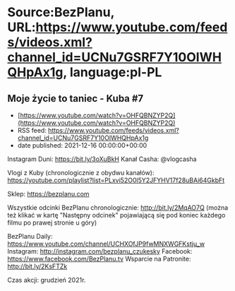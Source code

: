 # Source:BezPlanu, URL:https://www.youtube.com/feeds/videos.xml?channel_id=UCNu7GSRF7Y10OIWHQHpAx1g, language:pl-PL

## Moje życie to taniec - Kuba #7
 - [https://www.youtube.com/watch?v=OHFQBNZYP2Q](https://www.youtube.com/watch?v=OHFQBNZYP2Q)
 - RSS feed: https://www.youtube.com/feeds/videos.xml?channel_id=UCNu7GSRF7Y10OIWHQHpAx1g
 - date published: 2021-12-16 00:00:00+00:00

Instagram Duni: https://bit.ly/3oXuBkH
Kanał Casha: @vlogcasha 

Vlogi z Kuby (chronologicznie z obydwu kanałów): https://youtube.com/playlist?list=PLxvi52O0l5Y2JFYHV17f28uBAi64GkbFt

Sklep: https://bezplanu.com

Wszystkie odcinki BezPlanu chronologicznie: http://bit.ly/2MqAO7Q
(można też klikać w kartę "Następny odcinek" pojawiającą się pod koniec każdego filmu po prawej stronie u góry)

BezPlanu Daily: https://www.youtube.com/channel/UCHXOfJP9fwMNXWGFKstju_w
Instagram: http://instagram.com/bezplanu_czukesky 
Facebook: https://www.facebook.com/BezPlanu.tv
Wsparcie na Patronite: http://bit.ly/2KsFTZk 

Czas akcji: grudzień 2021r.

